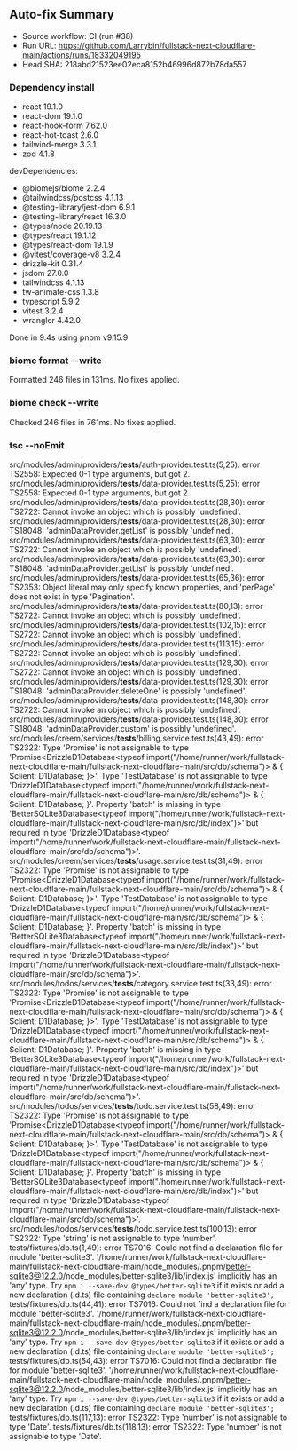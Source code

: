 ## Auto-fix Summary
- Source workflow: CI (run #38)
- Run URL: https://github.com/Larrybin/fullstack-next-cloudflare-main/actions/runs/18332049195
- Head SHA: 218abd21523ee02eca8152b46996d872b78da557

### Dependency install
+ react 19.1.0
+ react-dom 19.1.0
+ react-hook-form 7.62.0
+ react-hot-toast 2.6.0
+ tailwind-merge 3.3.1
+ zod 4.1.8

devDependencies:
+ @biomejs/biome 2.2.4
+ @tailwindcss/postcss 4.1.13
+ @testing-library/jest-dom 6.9.1
+ @testing-library/react 16.3.0
+ @types/node 20.19.13
+ @types/react 19.1.12
+ @types/react-dom 19.1.9
+ @vitest/coverage-v8 3.2.4
+ drizzle-kit 0.31.4
+ jsdom 27.0.0
+ tailwindcss 4.1.13
+ tw-animate-css 1.3.8
+ typescript 5.9.2
+ vitest 3.2.4
+ wrangler 4.42.0

Done in 9.4s using pnpm v9.15.9
### biome format --write
Formatted 246 files in 131ms. No fixes applied.
### biome check --write
Checked 246 files in 761ms. No fixes applied.
### tsc --noEmit
src/modules/admin/providers/__tests__/auth-provider.test.ts(5,25): error TS2558: Expected 0-1 type arguments, but got 2.
src/modules/admin/providers/__tests__/data-provider.test.ts(5,25): error TS2558: Expected 0-1 type arguments, but got 2.
src/modules/admin/providers/__tests__/data-provider.test.ts(28,30): error TS2722: Cannot invoke an object which is possibly 'undefined'.
src/modules/admin/providers/__tests__/data-provider.test.ts(28,30): error TS18048: 'adminDataProvider.getList' is possibly 'undefined'.
src/modules/admin/providers/__tests__/data-provider.test.ts(63,30): error TS2722: Cannot invoke an object which is possibly 'undefined'.
src/modules/admin/providers/__tests__/data-provider.test.ts(63,30): error TS18048: 'adminDataProvider.getList' is possibly 'undefined'.
src/modules/admin/providers/__tests__/data-provider.test.ts(65,36): error TS2353: Object literal may only specify known properties, and 'perPage' does not exist in type 'Pagination'.
src/modules/admin/providers/__tests__/data-provider.test.ts(80,13): error TS2722: Cannot invoke an object which is possibly 'undefined'.
src/modules/admin/providers/__tests__/data-provider.test.ts(102,15): error TS2722: Cannot invoke an object which is possibly 'undefined'.
src/modules/admin/providers/__tests__/data-provider.test.ts(113,15): error TS2722: Cannot invoke an object which is possibly 'undefined'.
src/modules/admin/providers/__tests__/data-provider.test.ts(129,30): error TS2722: Cannot invoke an object which is possibly 'undefined'.
src/modules/admin/providers/__tests__/data-provider.test.ts(129,30): error TS18048: 'adminDataProvider.deleteOne' is possibly 'undefined'.
src/modules/admin/providers/__tests__/data-provider.test.ts(148,30): error TS2722: Cannot invoke an object which is possibly 'undefined'.
src/modules/admin/providers/__tests__/data-provider.test.ts(148,30): error TS18048: 'adminDataProvider.custom' is possibly 'undefined'.
src/modules/creem/services/__tests__/billing.service.test.ts(43,49): error TS2322: Type 'Promise<TestDatabase>' is not assignable to type 'Promise<DrizzleD1Database<typeof import("/home/runner/work/fullstack-next-cloudflare-main/fullstack-next-cloudflare-main/src/db/schema")> & { $client: D1Database; }>'.
  Type 'TestDatabase' is not assignable to type 'DrizzleD1Database<typeof import("/home/runner/work/fullstack-next-cloudflare-main/fullstack-next-cloudflare-main/src/db/schema")> & { $client: D1Database; }'.
    Property 'batch' is missing in type 'BetterSQLite3Database<typeof import("/home/runner/work/fullstack-next-cloudflare-main/fullstack-next-cloudflare-main/src/db/index")>' but required in type 'DrizzleD1Database<typeof import("/home/runner/work/fullstack-next-cloudflare-main/fullstack-next-cloudflare-main/src/db/schema")>'.
src/modules/creem/services/__tests__/usage.service.test.ts(31,49): error TS2322: Type 'Promise<TestDatabase>' is not assignable to type 'Promise<DrizzleD1Database<typeof import("/home/runner/work/fullstack-next-cloudflare-main/fullstack-next-cloudflare-main/src/db/schema")> & { $client: D1Database; }>'.
  Type 'TestDatabase' is not assignable to type 'DrizzleD1Database<typeof import("/home/runner/work/fullstack-next-cloudflare-main/fullstack-next-cloudflare-main/src/db/schema")> & { $client: D1Database; }'.
    Property 'batch' is missing in type 'BetterSQLite3Database<typeof import("/home/runner/work/fullstack-next-cloudflare-main/fullstack-next-cloudflare-main/src/db/index")>' but required in type 'DrizzleD1Database<typeof import("/home/runner/work/fullstack-next-cloudflare-main/fullstack-next-cloudflare-main/src/db/schema")>'.
src/modules/todos/services/__tests__/category.service.test.ts(33,49): error TS2322: Type 'Promise<TestDatabase>' is not assignable to type 'Promise<DrizzleD1Database<typeof import("/home/runner/work/fullstack-next-cloudflare-main/fullstack-next-cloudflare-main/src/db/schema")> & { $client: D1Database; }>'.
  Type 'TestDatabase' is not assignable to type 'DrizzleD1Database<typeof import("/home/runner/work/fullstack-next-cloudflare-main/fullstack-next-cloudflare-main/src/db/schema")> & { $client: D1Database; }'.
    Property 'batch' is missing in type 'BetterSQLite3Database<typeof import("/home/runner/work/fullstack-next-cloudflare-main/fullstack-next-cloudflare-main/src/db/index")>' but required in type 'DrizzleD1Database<typeof import("/home/runner/work/fullstack-next-cloudflare-main/fullstack-next-cloudflare-main/src/db/schema")>'.
src/modules/todos/services/__tests__/todo.service.test.ts(58,49): error TS2322: Type 'Promise<TestDatabase>' is not assignable to type 'Promise<DrizzleD1Database<typeof import("/home/runner/work/fullstack-next-cloudflare-main/fullstack-next-cloudflare-main/src/db/schema")> & { $client: D1Database; }>'.
  Type 'TestDatabase' is not assignable to type 'DrizzleD1Database<typeof import("/home/runner/work/fullstack-next-cloudflare-main/fullstack-next-cloudflare-main/src/db/schema")> & { $client: D1Database; }'.
    Property 'batch' is missing in type 'BetterSQLite3Database<typeof import("/home/runner/work/fullstack-next-cloudflare-main/fullstack-next-cloudflare-main/src/db/index")>' but required in type 'DrizzleD1Database<typeof import("/home/runner/work/fullstack-next-cloudflare-main/fullstack-next-cloudflare-main/src/db/schema")>'.
src/modules/todos/services/__tests__/todo.service.test.ts(100,13): error TS2322: Type 'string' is not assignable to type 'number'.
tests/fixtures/db.ts(1,49): error TS7016: Could not find a declaration file for module 'better-sqlite3'. '/home/runner/work/fullstack-next-cloudflare-main/fullstack-next-cloudflare-main/node_modules/.pnpm/better-sqlite3@12.2.0/node_modules/better-sqlite3/lib/index.js' implicitly has an 'any' type.
  Try `npm i --save-dev @types/better-sqlite3` if it exists or add a new declaration (.d.ts) file containing `declare module 'better-sqlite3';`
tests/fixtures/db.ts(44,41): error TS7016: Could not find a declaration file for module 'better-sqlite3'. '/home/runner/work/fullstack-next-cloudflare-main/fullstack-next-cloudflare-main/node_modules/.pnpm/better-sqlite3@12.2.0/node_modules/better-sqlite3/lib/index.js' implicitly has an 'any' type.
  Try `npm i --save-dev @types/better-sqlite3` if it exists or add a new declaration (.d.ts) file containing `declare module 'better-sqlite3';`
tests/fixtures/db.ts(54,43): error TS7016: Could not find a declaration file for module 'better-sqlite3'. '/home/runner/work/fullstack-next-cloudflare-main/fullstack-next-cloudflare-main/node_modules/.pnpm/better-sqlite3@12.2.0/node_modules/better-sqlite3/lib/index.js' implicitly has an 'any' type.
  Try `npm i --save-dev @types/better-sqlite3` if it exists or add a new declaration (.d.ts) file containing `declare module 'better-sqlite3';`
tests/fixtures/db.ts(117,13): error TS2322: Type 'number' is not assignable to type 'Date'.
tests/fixtures/db.ts(118,13): error TS2322: Type 'number' is not assignable to type 'Date'.
